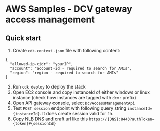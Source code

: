 # AWS Samples - DCV gateway access management

## Quick start

1. Create `cdk.context.json` file with following content:
```
{
  "allowed-ip-cidr": "yourIP",
  "account": "account-id - required to search for AMIs",
  "region": "region - required to search for AMIs"
}

```
2. Run `cdk deploy` to deploy the stack
3. Open EC2 console and copy instanceId of either windows or linux instance (check how instances are tagged with `dcv:` prefix) 
4. Open API gateway console, select `DcvAccessManagementApi`
5. Test `POST session` endpoint with following query string `instanceId={instanceId}`. It does create session valid for 1h. 
6. Copy NLB DNS and craft url like this `https://{DNS}:8443?authToken={token}#{sessionId}`
